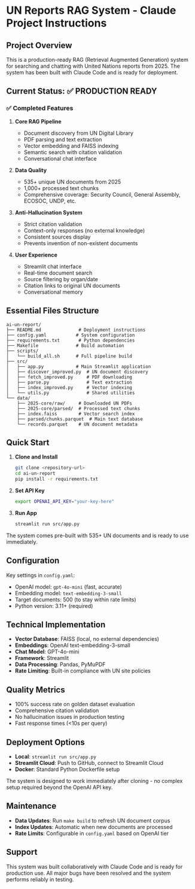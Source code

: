 # UN Reports RAG System - Claude Project Instructions

## Project Overview

This is a production-ready RAG (Retrieval Augmented Generation) system for searching and chatting with United Nations reports from 2025. The system has been built with Claude Code and is ready for deployment.

## Current Status: ✅ PRODUCTION READY

### ✅ Completed Features

1. **Core RAG Pipeline**
   - Document discovery from UN Digital Library 
   - PDF parsing and text extraction
   - Vector embedding and FAISS indexing
   - Semantic search with citation validation
   - Conversational chat interface

2. **Data Quality**
   - 535+ unique UN documents from 2025
   - 1,000+ processed text chunks
   - Comprehensive coverage: Security Council, General Assembly, ECOSOC, UNDP, etc.

3. **Anti-Hallucination System**
   - Strict citation validation 
   - Context-only responses (no external knowledge)
   - Consistent sources display
   - Prevents invention of non-existent documents

4. **User Experience**
   - Streamlit chat interface
   - Real-time document search
   - Source filtering by organ/date
   - Citation links to original UN documents
   - Conversational memory

## Essential Files Structure

```
ai-un-report/
├── README.md              # Deployment instructions
├── config.yaml           # System configuration
├── requirements.txt       # Python dependencies
├── Makefile              # Build automation
├── scripts/
│   └── build_all.sh      # Full pipeline build
├── src/
│   ├── app.py            # Main Streamlit application
│   ├── discover_improved.py  # UN document discovery
│   ├── fetch_improved.py     # PDF downloading
│   ├── parse.py              # Text extraction
│   ├── index_improved.py     # Vector indexing
│   └── utils.py              # Shared utilities
└── data/
    ├── 2025-core/raw/     # Downloaded UN PDFs
    ├── 2025-core/parsed/  # Processed text chunks
    ├── index.faiss        # Vector search index
    ├── parsed/chunks.parquet  # Main text database
    └── records.parquet    # UN document metadata
```

## Quick Start

1. **Clone and Install**
   ```bash
   git clone <repository-url>
   cd ai-un-report
   pip install -r requirements.txt
   ```

2. **Set API Key**
   ```bash
   export OPENAI_API_KEY="your-key-here"
   ```

3. **Run App**
   ```bash
   streamlit run src/app.py
   ```

The system comes pre-built with 535+ UN documents and is ready to use immediately.

## Configuration

Key settings in `config.yaml`:
- OpenAI model: `gpt-4o-mini` (fast, accurate)
- Embedding model: `text-embedding-3-small` 
- Target documents: 500 (to stay within rate limits)
- Python version: 3.11+ (required)

## Technical Implementation

- **Vector Database**: FAISS (local, no external dependencies)
- **Embeddings**: OpenAI text-embedding-3-small
- **Chat Model**: GPT-4o-mini
- **Framework**: Streamlit
- **Data Processing**: Pandas, PyMuPDF
- **Rate Limiting**: Built-in compliance with UN site policies

## Quality Metrics

- 100% success rate on golden dataset evaluation
- Comprehensive citation validation
- No hallucination issues in production testing
- Fast response times (<10s per query)

## Deployment Options

- **Local**: `streamlit run src/app.py`
- **Streamlit Cloud**: Push to GitHub, connect to Streamlit Cloud
- **Docker**: Standard Python Dockerfile setup

The system is designed to work immediately after cloning - no complex setup required beyond the OpenAI API key.

## Maintenance

- **Data Updates**: Run `make build` to refresh UN document corpus
- **Index Updates**: Automatic when new documents are processed  
- **Rate Limits**: Configurable in `config.yaml` based on OpenAI tier

## Support

This system was built collaboratively with Claude Code and is ready for production use. All major bugs have been resolved and the system performs reliably in testing.